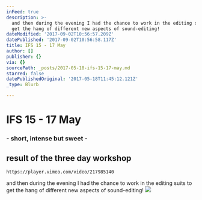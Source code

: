 ```yaml
---
inFeed: true
description: >-
  and then during the evening I had the chance to work in the editing suits to
  get the hang of different new aspects of sound-editing!
dateModified: '2017-09-02T10:56:57.209Z'
datePublished: '2017-09-02T10:56:58.117Z'
title: IFS 15 - 17 May
author: []
publisher: {}
via: {}
sourcePath: _posts/2017-05-18-ifs-15-17-may.md
starred: false
datePublishedOriginal: '2017-05-18T11:45:12.121Z'
_type: Blurb

---
```

# IFS 15 - 17 May

### - short, intense but sweet -

## result of the three day workshop

    https://player.vimeo.com/video/217985140

and then during the evening I had the chance to work in the editing suits to get the hang of different new aspects of sound-editing!
![](https://the-grid-user-content.s3-us-west-2.amazonaws.com/01391734-787a-4a3c-ac07-c1762bd79643.jpg)